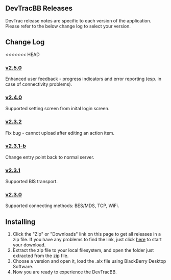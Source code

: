 ## DevTracBB Releases

DevTrac release notes are specific to each version of the application. Please refer to the below change log to select your version.

## Change Log

<<<<<<< HEAD

### [v2.5.0](https://github.com/devtrac/releases/tree/master/DevTracBB-v2.5.0)

Enhanced user feedback - progress indicators and error reporting (esp. in case of connectivity problems).

### [v2.4.0](https://github.com/devtrac/releases/tree/master/DevTracBB-v2.4.0)

Supported setting screen from inital login screen.

### [v2.3.2](https://github.com/devtrac/releases/tree/master/DevTracBB-v2.3.2)

Fix bug - cannot upload after editing an action item.

### [v2.3.1-b](https://github.com/devtrac/releases/tree/master/DevTracBB-v2.3.1-b)

Change entry point back to normal server.

### [v2.3.1](https://github.com/devtrac/releases/tree/master/DevTracBB-v2.3.1)

Supported BIS transport.

### [v2.3.0](https://github.com/devtrac/releases/tree/master/DevTracBB-v2.3.0)

Supported connecting methods: BES/MDS, TCP, WiFi.

## Installing

1. Click the "Zip" or "Downloads" link on this page to get all releases in a zip file. If you have any problems to find the link, just click [here](https://github.com/devtrac/releases/zipball/master) to start your download.
2. Extract the zip file to your local filesystem, and open the folder just extracted from the zip file.
3. Choose a version and open it, load the .alx file using BlackBerry Desktop Software.
4. Now you are ready to experience the DevTracBB.

